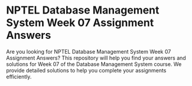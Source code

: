 # NPTEL Database Management System Week 07 Assignment Answers

Are you looking for NPTEL Database Management System Week 07 Assignment Answers? This repository will help you find your answers and solutions for Week 07 of the Database Management System course. We provide detailed solutions to help you complete your assignments efficiently.